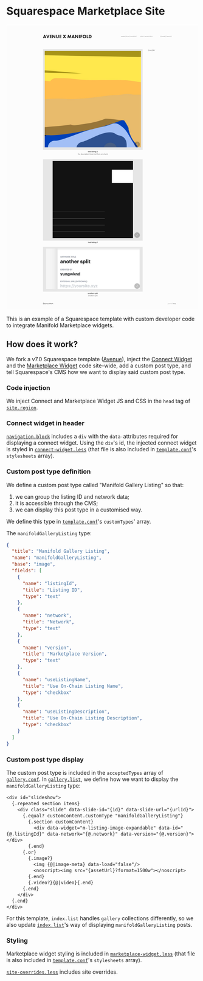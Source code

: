 # Squarespace Marketplace Site

![Squarespace gallery with custom type](assets/gallery-with-custom-type.png)
<!-- <img src="./assets/gallery-with-custom-type.png" width="500" /> -->

This is an example of a Squarespace template with custom developer code to integrate Manifold Marketplace widgets.

## How does it work?

We fork a v7.0 Squarespace template ([Avenue](https://www.squarespace.com/templates/avenue-demo)), inject the [Connect Widget](https://docs.manifold.xyz/v/manifold-for-developers/resources/widgets/connect-widget) and the [Marketplace Widget](https://docs.manifold.xyz/v/manifold-for-developers/resources/widgets/marketplace-widgets) code site-wide, add a custom post type, and tell Squarespace's CMS how we want to display said custom post type.

### Code injection

We inject Connect and Marketplace Widget JS and CSS in the `head` tag of [`site.region`](./site.region).

### Connect widget in header

[`navigation.block`](./blocks/navigation.block) includes a `div` with the `data-`attributes required for displaying a connect widget. Using the `div`'s id, the injected connect widget is styled in [`connect-widget.less`](./styles/connect-widget.less) (that file is also included in [`template.conf`](./template.conf)'s `stylesheets` array).

### Custom post type definition

We define a custom post type called "Manifold Gallery Listing" so that:

1. we can group the listing ID and network data;
2. it is accessible through the CMS;
3. we can display this post type in a customised way.

We define this type in [`template.conf`](./template.conf)'s `customTypes`' array.

The `manifoldGalleryListing` type:

```json
{
  "title": "Manifold Gallery Listing",
  "name": "manifoldGalleryListing",
  "base": "image",
  "fields": [
    {
      "name": "listingId",
      "title": "Listing ID",
      "type": "text"
    },
    {
      "name": "network",
      "title": "Network",
      "type": "text"
    },
    {
      "name": "version",
      "title": "Marketplace Version",
      "type": "text"
    },
    {
      "name": "useListingName",
      "title": "Use On-Chain Listing Name",
      "type": "checkbox"
    },
    {
      "name": "useListingDescription",
      "title": "Use On-Chain Listing Description",
      "type": "checkbox"
    }
  ]
}
```

### Custom post type display

The custom post type is included in the `acceptedTypes` array of [`gallery.conf`](./collections/gallery.conf). In [`gallery.list`](./collections/gallery.list), we define how we want to display the `manifoldGalleryListing` type:

```jsont
<div id="slideshow">
  {.repeated section items}
    <div class="slide" data-slide-id="{id}" data-slide-url="{urlId}">
      {.equal? customContent.customType "manifoldGalleryListing"}
        {.section customContent}
          <div data-widget="m-listing-image-expandable" data-id="{@.listingId}" data-network="{@.network}" data-version="{@.version}"></div>
        {.end}
      {.or}
        {.image?}
          <img {@|image-meta} data-load="false"/>
          <noscript><img src="{assetUrl}?format=1500w"></noscript>
        {.end}
        {.video?}{@|video}{.end}
      {.end}
    </div>
  {.end}
</div>
```

For this template, `index.list` handles `gallery` collections differently, so we also update [`index.list`](./collections/index.list)'s way of displaying `manifoldGalleryListing` posts.

### Styling

Marketplace widget styling is included in [`marketplace-widget.less`](./styles/marketplace-widget.less) (that file is also included in [`template.conf`](./template.conf)'s `stylesheets` array).

[`site-overrides.less`](./styles/site-overrides.less) includes site overrides.
